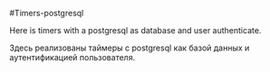 #Timers-postgresql

  Here is timers with a postgresql as database and user authenticate.

  Здесь реализованы таймеры с postgresql как базой данных и аутентификацией пользователя.
